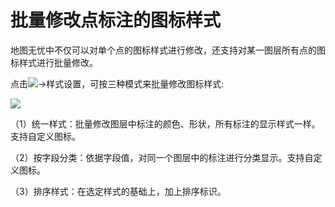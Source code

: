 # 批量修改点标注的图标样式

地图无忧中不仅可以对单个点的图标样式进行修改，还支持对某一图层所有点的图标样式进行批量修改。   

点击![](https://pic.dituwuyou.com/map%2Fpicture%2Ficon%2Fheatstyle.png)->样式设置，可按三种模式来批量修改图标样式:

![](https://pic.dituwuyou.com/map%2Fpicture%2Fstylesetting.png)

（1）统一样式：批量修改图层中标注的颜色、形状，所有标注的显示样式一样。支持自定义图标。

（2）按字段分类：依据字段值，对同一个图层中的标注进行分类显示。支持自定义图标。

（3）排序样式：在选定样式的基础上，加上排序标识。


